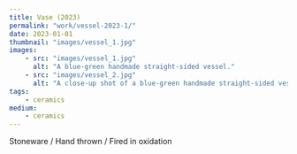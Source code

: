 ```yaml
---
title: Vase (2023)
permalink: "work/vessel-2023-1/"
date: 2023-01-01
thumbnail: "images/vessel_1.jpg"
images:
    - src: "images/vessel_1.jpg"
      alt: "A blue-green handmade straight-sided vessel."
    - src: "images/vessel_2.jpg"
      alt: "A close-up shot of a blue-green handmade straight-sided vessel."
tags: 
    - ceramics
medium: 
    - ceramics
---
```


Stoneware / Hand thrown / Fired in oxidation